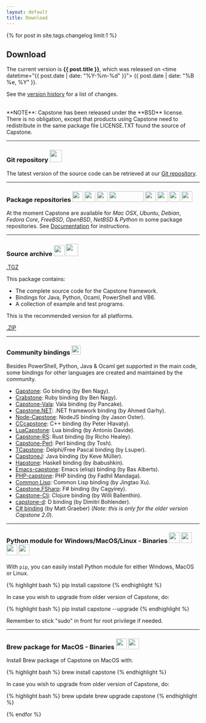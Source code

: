 ```yaml
---
layout: default
title: Download
---
```


{% for post in site.tags.changelog limit:1 %}

## Download

The current version is **{{ post.title }}**, which was released on <time datetime="{{ post.date | date: "%Y-%m-%d" }}"> {{ post.date | date: "%B %e, %Y" }}</time>.

See the [version history](changelog.html) for a list of changes.

<br>
**NOTE**: Capstone has been released under the **BSD** license. There is no obligation, except that products using Capstone need to redistribute in the same package file LICENSE.TXT found the source of Capstone.

---

### Git repository <img src="img/octocat.jpg" height="32" width="32">

The latest version of the source code can be retrieved at our [Git repository](https://github.com/capstone-engine/capstone).

---

### Package repositories <img src="img/osx.png" height="28" width="28"> <img src="img/ubuntu.png" height="28" width="28"> <img src="img/debian.png" height="28" width="28"> <img src="img/fedora.png" height="28" width="90"> <img src="img/freebsd.png" height="28" width="28"> <img src="img/openbsd.png" height="28" width="28"> <img src="img/netbsd.png" height="28" width="28"> <img src="img/python.png" height="28" width="28">

At the moment Capstone are available for *Mac OSX*, *Ubuntu*, *Debian*, *Fedora Core*, *FreeBSD*, *OpenBSD*, *NetBSD* & *Python* in some package repositories. See [Documentation](documentation.html) for instructions.

---

### Source archive <img src="img/tgz.png" height="28" width="28"> <img src="img/zip.png" height="32" width="32">

<a class="download" href="https://github.com/capstone-engine/capstone/archive/{{ post.title }}.tar.gz" title="Download source (TGZ)">.TGZ</a>

This package contains:

- The complete source code for the Capstone framework.
- Bindings for Java, Python, Ocaml, PowerShell and VB6.
- A collection of example and test programs.

This is the recommended version for all platforms.

<a class="download" href="https://github.com/capstone-engine/capstone/archive/{{ post.title }}.zip" title="Download source (ZIP)">.ZIP</a>

---

### Community bindings <img src="img/binder.png" height="24" width="24"> 

Besides PowerShell, Python, Java & Ocaml get supported in the main code, some bindings for other languages are created and maintained by the community.

- [Gapstone](https://github.com/bnagy/gapstone): Go binding (by Ben Nagy).
- [Crabstone](https://github.com/bnagy/crabstone): Ruby binding (by Ben Nagy).
- [Capstone-Vala](https://github.com/radare/capstone-vala): Vala binding (by Pancake).
- [Capstone.NET](https://github.com/9ee1/Capstone.NET): .NET framework binding (by Ahmed Garhy).
- [Node-Capstone](https://github.com/parasyte/node-capstone): NodeJS binding (by Jason Oster).
- [CCcapstone](https://github.com/zer0mem/cccapstone): C++ binding (by Peter Hlavaty).
- [LuaCapstone](https://github.com/Dax89/LuaCapstone): Lua binding (by Antonio Davide).
- [Capstone-RS](https://github.com/richo/capstone-rs): Rust binding (by Richo Healey).
- [Capstone-Perl](https://github.com/t00sh/capstone-perl): Perl binding (by Tosh).
- [TCapstone](https://github.com/delphilite/CapstoneDelphi): Delphi/Free Pascal binding (by Lsuper).
- [CapstoneJ](https://github.com/kevemueller/capstonej): Java binding (by Keve Müller).
- [Hapstone](https://github.com/ibabushkin/hapstone): Haskell binding (by ibabushkin).
- [Emacs-capstone](https://github.com/collarchoke/emacs-capstone): Emacs (elisp) binding (by Bas Alberts).
- [PHP-capstone](https://github.com/firodj/php-capstone): PHP binding (by Fadhil Mandaga).
- [Common Lisp](https://github.com/jingtaozf/capstone): Common Lisp binding (by Jingtao Xu).
- [Capstone.FSharp](https://github.com/cagyirey/Capstone.FSharp): F# binding (by Cagyirey).
- [Capstone-Clj](https://github.com/williballenthin/reversing-clj/tree/master/capstone-clj): Clojure binding (by Willi Ballenthin).
- [capstone-d](https://github.com/bohlender/capstone-d): D binding (by Dimitri Bohlender).
- [C# binding](https://github.com/mattifestation/capstone) (by Matt Graeber) (*Note: this is only for the older version Capstone 2.0*).

---

### Python module for Windows/MacOS/Linux - Binaries <img src="img/python.png" height="28" width="28"> <img src="img/windows.png" height="28" width="28"> <img src="img/osx.png" height="28" width="28"> <img src="img/linux.png" height="28" width="28"> 

With `pip`, you can easily install Python module for either Windows, MacOS or Linux.

{% highlight bash %}
pip install capstone
{% endhighlight %}

In case you wish to upgrade from older version of Capstone, do:

{% highlight bash %}
pip install capstone --upgrade
{% endhighlight %}

Remember to stick "sudo" in front for root privilege if needed.

---

### Brew package for MacOS - Binaries <img src="img/homebrew.png" height="28" width="28"> <img src="img/osx.png" height="28" width="28">

Install Brew package of Capstone on MacOS with:

{% highlight bash %}
brew install capstone
{% endhighlight %}

In case you wish to upgrade from older version of Capstone, do:

{% highlight bash %}
brew update
brew upgrade capstone
{% endhighlight %}

{% endfor %}

